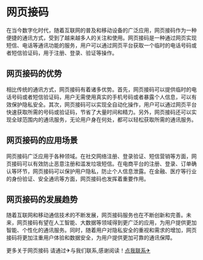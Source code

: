 # 网页接码

在当今数字化时代，随着互联网的普及和移动设备的广泛应用，网页接码作为一种便捷的通讯方式，受到了越来越多人的关注和使用。网页接码是一种通过网页实现短信、电话等通讯功能的服务，用户可以通过网页平台获取一个临时的电话号码或者短信验证码，用于注册、登录、验证等操作。

## 网页接码的优势

相比传统的通讯方式，网页接码有着诸多优势。首先，网页接码可以提供临时的电话号码或者短信验证码，用户无需使用真实的手机号码或者暴露个人信息，可以有效保护隐私安全。其次，网页接码可以实现全自动化操作，用户可以通过网页平台快速获取所需的号码或验证码，节省了大量时间和精力。另外，网页接码还可以实现全球范围内的通讯服务，无论用户身在何处，都可以轻松获取所需的通讯服务。

## 网页接码的应用场景

网页接码广泛应用于各种领域。在社交网络注册、登录验证、短信营销等方面，网页接码可以有效防止恶意注册和滥发垃圾短信。在电商平台的注册、登录、订单确认等环节，网页接码可以保护用户隐私，防止个人信息泄露。在金融、医疗等行业的身份验证、安全通讯等方面，网页接码也发挥着重要作用。

## 网页接码的发展趋势

随着互联网和移动通信技术的不断发展，网页接码服务也在不断创新和完善。未来，网页接码有望在人工智能、大数据等领域得到更广泛的应用，为用户提供更加智能、个性化的通讯服务。同时，随着用户对隐私安全的重视和需求的增加，网页接码将更加注重用户体验和数据安全，为用户提供更加可靠的通讯保障。

更多关于网页接码 请通过✈与我们联系,感谢阅读！[点我联系✈](https://ad.k02.cc)